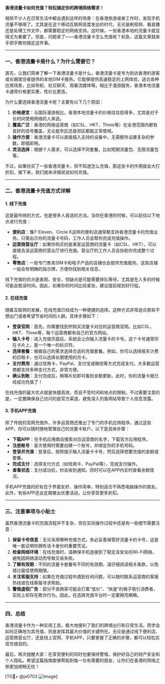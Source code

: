 **香港流量卡如何充值？轻松搞定你的跨境网络需求！**

相信不少人在日常生活中都会遇到这样的场景：在香港旅游或者工作时，发现手机流量不够用了。尤其是在这个移动互联网高度发达的时代，无论是刷视频、看直播还是处理工作文件，都需要稳定的网络支持。这时候，一张香港本地的流量卡就显得尤为重要了。但是，问题来了——香港流量卡怎么充值呢？别急，这篇文章就来手把手教你搞定这件事。

---

### **一、香港流量卡是什么？为什么需要它？**

首先，让我们简单了解一下香港流量卡是什么。香港流量卡是专为到访香港的游客或长期居住者提供的本地SIM卡服务。它能够提供高速稳定的上网体验，适合各种应用场景，比如导航、社交聊天、观看流媒体等。相比于漫游服务，香港本地流量卡通常价格更实惠，性价比更高。

为什么要选择香港流量卡呢？主要有以下几个原因：

1. **价格便宜**：与国际漫游相比，香港本地流量卡的价格往往低得多，尤其是对于长时间使用网络的人来说。
2. **覆盖广泛**：香港的网络运营商（如CSL、HKT、Three等）在全港范围内都有良好的信号覆盖，无论是市区还是郊区都能正常使用。
3. **操作方便**：香港流量卡可以直接插入支持的设备中，无需额外设置复杂的参数，即插即用。
4. **灵活选择**：根据个人需求，可以选择不同套餐，比如短期流量包、无限流量包等。

不过，如果你买了一张香港流量卡，但不知道怎么充值，那这张卡的作用就会大打折扣。接下来，我们就来详细说说如何充值。

---

### **二、香港流量卡充值方式详解**

#### **1. 线下充值**
这是最传统的方式，也是很多人首选的方法。当你在香港的时候，可以前往以下地点进行充值：

- **便利店**：像7-Eleven、Circle K这样的便利店通常都支持香港流量卡的充值业务。只需出示你的流量卡号码，工作人员会帮你完成充值操作。
- **运营商营业厅**：如果你购买的是某家运营商的流量卡（如CSL、HKT），可以直接去该运营商的营业厅进行充值。营业厅的工作人员会协助你完成整个过程。
- **零售店**：一些专门售卖SIM卡和电子产品的店铺也会提供充值服务。这些店铺一般会有明确的指示牌，方便你找到相关信息。

线下充值的优点是直观、安全，但缺点是可能需要排队等待，尤其是在人多的时候可能会耽误时间。因此，如果你的时间比较紧张，建议提前规划好行程。

#### **2. 在线充值**
随着互联网的发展，在线充值已经成为一种便捷的选择。这种方式非常适合那些不想出门或者希望节省时间的人群。具体步骤如下：

- **登录官网**：首先，你需要找到所购买流量卡对应的运营商官网。比如CSL、HKT、Three等，每个运营商都有自己的官方网站。
- **输入卡号**：进入充值页面后，系统会让你输入流量卡的卡号。这个卡号通常印在卡片上，是一个唯一的标识符。
- **选择套餐**：根据自己的需求选择合适的充值套餐。例如，你可以选择按天计费的日租卡，也可以选择长期使用的月卡。
- **支付费用**：通过信用卡、PayPal、支付宝或微信等方式完成支付。大多数运营商都支持多种支付方式，非常方便。
- **确认到账**：支付完成后，稍等片刻即可看到余额更新。此时，你的流量卡就已经成功充值了！

在线充值的最大优点就是快捷高效，而且不受时间和地点的限制。不过需要注意的是，一定要确保自己访问的是官方渠道，避免误入钓鱼网站导致个人信息泄露。

#### **3. 手机APP充值**
除了传统的官网充值外，许多运营商还推出了专门的手机应用程序。通过这些APP，你可以随时随地管理自己的流量卡账户。以下是具体步骤：

- **下载APP**：在手机应用商店搜索对应运营商的名字，下载官方应用程序。
- **注册账号**：首次使用时需要创建一个账号，并绑定你的手机号码。
- **登录并充值**：登录后，按照提示输入流量卡卡号，然后选择想要充值的金额或套餐。
- **完成支付**：选择支付方式（如信用卡、PayPal等），完成支付操作。
- **查看状态**：支付成功后，你会收到通知，同时可以在APP内实时查看余额情况。

手机APP充值的好处在于界面友好、操作简单，特别适合不熟悉电脑操作的朋友。此外，有些APP还会定期推出优惠活动，让你享受更多折扣。

---

### **三、注意事项与小贴士**

虽然香港流量卡的充值流程并不复杂，但在实际操作过程中还是有一些细节需要注意：

1. **保留卡号信息**：无论采用哪种充值方式，务必妥善保管好流量卡的卡号，这是唯一能证明你拥有该卡身份的重要凭证。
2. **检查网络环境**：在线充值时，请确保手机连接到了稳定且安全的Wi-Fi网络，避免因网络波动而导致交易失败。
3. **了解有效期**：不同的流量卡套餐有不同的有效期，请仔细阅读相关条款，以免错过最佳使用期限。
4. **关注客服支持**：如果在充值过程中遇到任何问题，可以随时联系运营商的客服热线或在线客服寻求帮助。
5. **警惕虚假广告**：部分不良商家可能会打着“低价”、“快速”的幌子吸引消费者，实际上却存在欺诈行为。因此，在选择充值平台时一定要擦亮眼睛。

---

### **四、总结**

香港流量卡作为一种实用工具，极大地便利了我们的跨境出行和日常生活。而学会如何正确地为其充值，则是发挥其最大价值的关键所在。无论是通过线下便利店、运营商营业厅，还是线上官网、手机APP，只要掌握了正确的步骤，都可以轻松实现充值目的。

最后，再次提醒大家：在享受便利的同时也要保持警惕，保护好自己的财产安全和个人隐私。希望这篇指南能够帮助到每一位有需要的朋友，让你们在香港的网络之旅更加顺畅无忧！

[TG💪+ @jx0703 ![Image](https://github.com/user-attachments/assets/dbca1d08-cadb-493c-b0ec-ad6f7a83f270)]